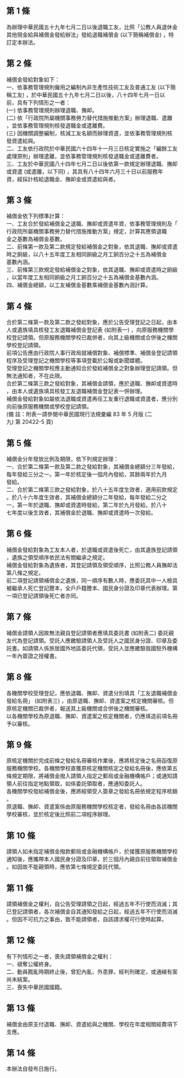 第 1 條
-------
為辦理中華民國五十九年七月二日以後退職工友，比照「公教人員退休金  
其他現金給與補償金發給辦法」發給退職補償金 (以下簡稱補償金) ，特  
訂定本辦法。

第 2 條
-------
補償金發給對象如下：  
一、依事務管理規則僱用之編制內非生產性技術工友及普通工友 (以下簡  
    稱工友) ，於中華民國五十九年七月二日以後，八十四年七月一日以  
    前，具有下列情形之一者：  
 (一) 依事務管理規則辦理退職、撫卹。  
 (二) 依「行政院所屬機關事務勞力替代措施推動方案」辦理退職、遣離  
      ，並依事務管理規則核發退職金或遣離費。  
 (三) 因機關調整編制，核減工友名額而辦理資遣，並依事務管理規則核  
      發資遣給與。  
二、工友依行政院於中華民國六十四年十一月三日核定實施之「編餘工友  
    處理原則」辦理遣離，並依事務管理規則核發退職金或遣離費者。  
三、工友於中華民國八十四年七月二日以後依第一款規定辦理退職、撫卹  
    或資遣 (或遣離，以下同) ，其具有八十四年六月三十日以前服務年  
    資，經採計核給退職金、撫卹金或資遣給與者。

第 3 條
-------
補償金依下列標準計算：  
一、工友合於發給補償金之退職、撫卹或資遣年資，依事務管理規則及「  
    行政院所屬機關事務勞力替代措施推動方案」規定，計算其應領退職  
    金之基數為補償金基數。  
二、前條第一款及第二款規定發給補償金之對象，依其退職、撫卹或資遣  
    時之餉級，以八十五年度工友相同餉級之月工餉百分之十五為補償金  
    基數內涵。  
三、前條第三款規定發給補償金之對象，依其退職、撫卹或資遣時之餉級  
    ，以當年度工友相同餉級之月工餉百分之十五為補償金基數內涵。  
四、補償金總額，以工友補償金基數乘補償金基數內涵計算。

第 4 條
-------
合於第二條第一款及第二款之發給對象，應於公告受理登記之日起，由本  
人或遺族填具核發工友退職補償金登記表 (如附表一) ，向原服務機關學  
校登記請領。但原服務機關學校已裁併者，向其上級機關或合併後之機關  
學校登記請領。  
前項公告應由行政院人事行政局就補償對象、補償標準、補償金登記請領  
程序及受理登記之機關學校等事項登載於公報或新聞媒體。  
受理登記之機關學校應主動通知合於發給補償金之對象辦理登記請領。但  
無法通知者，不在此限。  
合於第二條第三款之發給對象，其補償金請領，應於退職、撫卹或資遣時  
，由本人或遺族填具核發工友退職補償金登記表一併辦理。  
補償金發給對象如屬依法退職或資遣再任工友重行退職或資遣者，應分別  
向前後原服務機關或學校登記請領。  
 (備      註：附表一請參閱中華民國現行法規彙編 83 年 5 月版 (二  
  九) 第 20422-5 頁)

第 5 條
-------
補償金分年發放比例及期限，依下列規定辦理：  
一、合於第二條第一款及第二款之發給對象，其補償金總額分三年發給，  
    每年發給三分之一。第一年於核定後一個月內發給，其餘兩年於九月  
    發給。  
二、合於第二條第三款之發給對象，於八十五年度生效者，適用前款規定  
    。於八十六年度生效者，其補償金總額分二年發給，每年發給二分之  
    一，第一年於退職、撫卹或資遣時發給，第二年於九月發給。於八十  
    七年度以後生效者，其補償金於退職、撫卹或資遣時一次發給。

第 6 條
-------
補償金發給對象為工友本人者，於退職或資遣後死亡，由其遺族登記請領  
，遺族之領受順序依民法有關繼承之規定。  
補償金發給對象為遺族者，其登記請領及領受順序，比照公務人員撫卹法  
第八條之規定。  
前二項登記請領補償金之遺族，同一順序有數人時，應委託其中一人檢具  
被繼承人死亡登記謄本，全戶戶籍謄本、國民身分證及印章代表辦理。第  
一項已登記請領後死亡者亦同。

第 7 條
-------
補償金請領人因故無法親自登記請領者應填具委託書 (如附表二) 委託親  
友代為登記請領。受託人應繳驗請領人及受託人之國民身分證、印章及委  
託書。如請領人係旅居國外地區委託代領，受託人並應繳驗我國駐外機構  
一年內簽證之授權書。

第 8 條
-------
各機關學校受理登記，應依退職、撫卹、資遣分別填具「工友退職補償金  
發給名冊」 (如附表三) ，由原退職、撫卹、資遣案之核定機關審核。但  
原核定機關已裁併者，報送其上級機關或合併後之機關審核。  
以各機關學校為原退職、撫卹、資遣案之核定機關者，仍應填造前項名冊  
予以審核。

第 9 條
-------
原核定機關於完成前條之發給名冊審核作業後，應將核定後之名冊函復原  
服務機關學校。各機關學校直獲原核定機關核定之發給名冊後，應依第五  
條規定期限，將補償金撥入請領人指定之郵局或金融機構帳戶；或通知請  
領人前往指定地點領取，如係委託領取者，應通知委託人。  
各機關學校發給補償金後，應將經領受人簽章之發給名冊依規定程序核銷  
。  
原退職、撫卹、資遣案係由原服務機關學校核定者，發給名冊由各該機關  
學校審核，並於核定後比照前二項程序辦理。

第 10 條
--------
請領人如未指定補償金撥款郵局或金融機構帳戶，於接獲原服務機關學校  
通知後，應攜帶本人國民身分證及印章，於三個月內親自前往領取補償金  
。如因故不能親領時，應依第七條規定委託代領。

第 11 條
--------
請領補償金之權利，自公告受理請領之日起，經過五年不行使而消滅；其  
已登記請領者，各次補償金自其通知發給之日起，經過五年不行使而消滅  
。但因不可抗力之事由，致不能請領者，自該請求權可行使時起算。

第 12 條
--------
有下列情形之一者，喪失請領補償金之權利：  
一、禠奪公權終身。  
二、動員戡亂時期終止後，曾犯內亂、外患罪，經判刑確定，或通緝有案  
    尚未結案。  
三、喪失中華民國國籍。

第 13 條
--------
補償金由原支付退職、撫卹、資遣給與之機關、學校在年度相關經費項下  
支應。

第 14 條
--------
本辦法自發布日施行。

